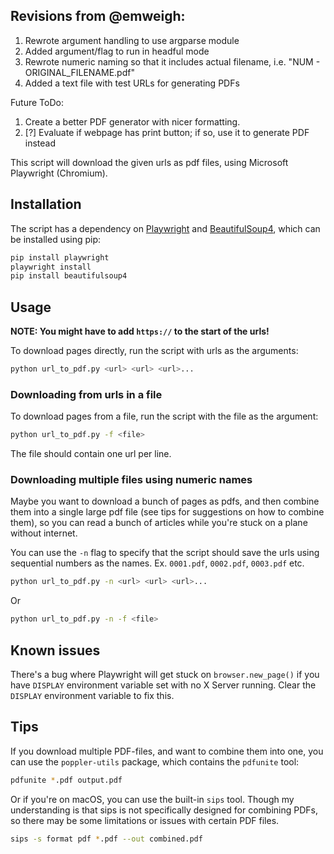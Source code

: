 ## Revisions from @emweigh:

1. Rewrote argument handling to use argparse module
2. Added argument/flag to run in headful mode
3. Rewrote numeric naming so that it includes actual filename, i.e. "NUM - ORIGINAL_FILENAME.pdf"
4. Added a text file with test URLs for generating PDFs

Future ToDo:
1. Create a better PDF generator with nicer formatting.
2. [?] Evaluate if webpage has print button; if so, use it to generate PDF instead


This script will download the given urls as pdf files, using Microsoft Playwright (Chromium).

## Installation

The script has a dependency on [Playwright](https://playwright.dev/) and [BeautifulSoup4](https://www.crummy.com/software/BeautifulSoup/), which can be installed using pip:

```bash
pip install playwright
playwright install
pip install beautifulsoup4
```

## Usage

**NOTE: You might have to add `https://` to the start of the urls!**

To download pages directly, run the script with urls as the arguments:

```bash
python url_to_pdf.py <url> <url> <url>...
```

### Downloading from urls in a file

To download pages from a file, run the script with the file as the argument:

```bash
python url_to_pdf.py -f <file>
```

The file should contain one url per line.

### Downloading multiple files using numeric names

Maybe you want to download a bunch of pages as pdfs, and then combine them into a single large pdf file (see tips for suggestions on how to combine them), so you can read a bunch of articles while you're stuck on a plane without internet.

You can use the `-n` flag to specify that the script should save the urls using sequential numbers as the names. Ex. `0001.pdf`, `0002.pdf`, `0003.pdf` etc.

```bash
python url_to_pdf.py -n <url> <url> <url>...
```

Or

```bash
python url_to_pdf.py -n -f <file>
```

## Known issues

There's a bug where Playwright will get stuck on `browser.new_page()` if you have `DISPLAY` environment variable set with no X Server running. Clear the `DISPLAY` environment variable to fix this.

## Tips

If you download multiple PDF-files, and want to combine them into one, you can use the `poppler-utils` package, which contains the `pdfunite` tool:

```bash
pdfunite *.pdf output.pdf
```

Or if you're on macOS, you can use the built-in `sips` tool. Though my understanding is that sips is not specifically designed for combining PDFs, so there may be some limitations or issues with certain PDF files.

```bash
sips -s format pdf *.pdf --out combined.pdf
```
